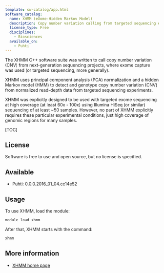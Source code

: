 ```yaml
---
template: sw-catalog/app.html
software_catalog:
  name: XHMM (eXome-Hidden Markov Model)
  description: Copy number variation calling from targeted sequencing data
  license_type: Free
  disciplines:
    - Biosciences
  available_on:
    - Puhti
---
```




The XHMM C++ software suite was written to call copy number variation (CNV)
from next-generation sequencing projects, where exome capture was used 
(or targeted sequencing, more generally).

XHMM uses principal component analysis (PCA) normalization and a hidden Markov model (HMM) 
to detect and genotype copy number variation (CNV) from normalized 
read-depth data from targeted sequencing experiments.

XHMM was explicitly designed to be used with targeted exome sequencing at 
high coverage (at least 60x - 100x) using Illumina HiSeq (or similar) sequencing 
of at least ~50 samples. However, no part of XHMM explicitly requires these 
particular experimental conditions, just high coverage of genomic regions
for many samples. 

[TOC]

## License

Software is free to use and open source, but no license is specified.

## Available

* Puhti: 0.0.0.2016_01_04.cc14e52 

## Usage

To use XHMM, load the module:

```bash
module load xhmm
```

After that, XHMM starts with the command:

```bash
xhmm
```

## More information

* [XHMM home page](https://statgen.bitbucket.io/xhmm/index.html)
